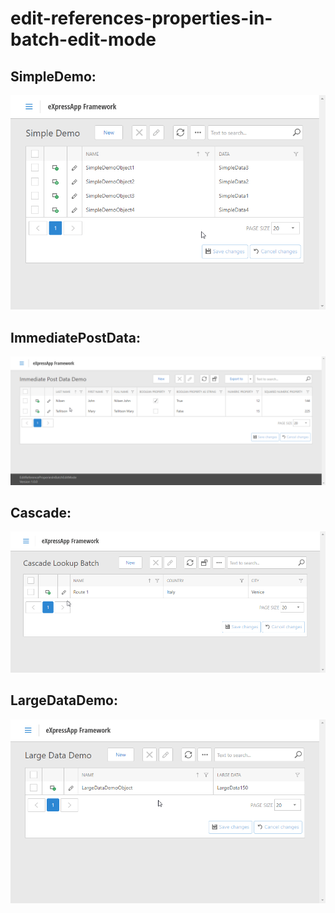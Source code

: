 # edit-references-properties-in-batch-edit-mode

## SimpleDemo:

![SimpleDemo](Images/SimpleDemo.gif)

## ImmediatePostData:

![ImmediatePostData](Images/ImmediatePostData.gif)

## Cascade:

![Cascade](Images/Cascade.gif)

## LargeDataDemo:

![LargeDataDemo](Images/LargeDataDemo.gif)
